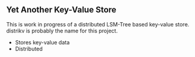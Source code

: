 ## Yet Another Key-Value Store

This is work in progress of a distributed LSM-Tree based key-value store. distrikv is probably the name for this project.

- Stores key-value data
- Distributed

